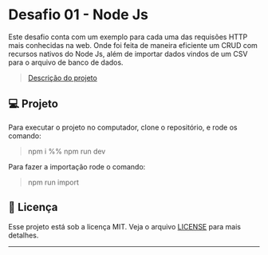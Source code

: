 # Desafio 01 - Node Js

Este desafio conta com um exemplo para cada uma das requisões HTTP mais conhecidas na web. Onde foi feita de maneira eficiente um CRUD com recursos nativos do Node Js, além de importar dados vindos de um CSV para o arquivo de banco de dados.

> [Descrição do projeto](https://efficient-sloth-d85.notion.site/Desafio-01-2d48608f47644519a408b438b52d913f)

## 💻 Projeto
Para executar o projeto no computador, clone o repositório, e rode os comando:
> npm i %% npm run dev

Para fazer a importação rode o comando:
> npm run import

## 📝 Licença

Esse projeto está sob a licença MIT. Veja o arquivo [LICENSE](LICENSE) para mais detalhes.

---
